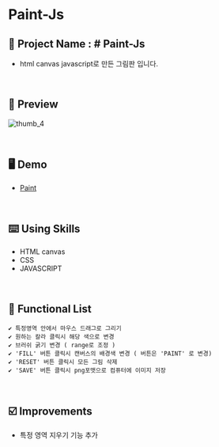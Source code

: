# Paint-Js

## 📅 Project Name : # Paint-Js
* html canvas javascript로 만든 그림판 입니다.

<br/>


## 📱 Preview

![thumb_4](https://user-images.githubusercontent.com/39701029/150109914-5842ca4e-9c95-4049-b747-aea9d7951a41.jpg "width:20%")

<br/>

## 🖥 Demo
- [Paint](https://hlpark0209.github.io/Paint-Js/)

<br/>

## ⌨️ Using Skills

* HTML canvas
* CSS    
* JAVASCRIPT
<br/>

## 📑 Functional List
```
✔️ 특정영역 안에서 마우스 드래그로 그리기
✔️ 원하는 칼라 클릭시 해당 색으로 변경
✔️ 브러쉬 굵기 변경 ( range로 조정 )
✔️ 'FILL' 버튼 클릭시 캔버스의 배경색 변경 ( 버튼은 'PAINT' 로 변경)
✔️ 'RESET' 버튼 클릭시 모든 그림 삭제
✔️ 'SAVE' 버튼 클릭시 png포맷으로 컴퓨터에 이미지 저장
```
<br/>

## ☑️ Improvements

* 특정 영역 지우기 기능 추가

<br/>
